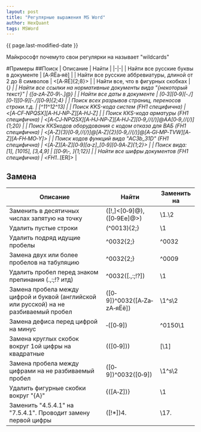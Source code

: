 ```yaml
---
layout: post
title: "Регулярные выражения MS Word"
author: HexQuant
tags: MSWord
---
```

{{ page.last-modified-date }}

Майкрософт почему­то свои регулярки на называет "wildcards"

#Примеры
##Поиск
| Описание | Найти |
|-|-|
| Найти все русские буквы в документе | [А‐ЯЁа‐яё] |
| Найти все русские аббревиатуры, длиной от 2 до 8 символов | <[А‐ЯЁ]{2;8}> |
| Найти все, что в фигурных скобках | \{*\} |
| Найти все ссылки на нормативные документы вида "{некоторый текст}" | \{[a‐zA‐Z0‐9\‐.]@\} |
| Найти все даты в документе | [0‐3][0‐9][‐./][0‐1][0‐9][‐./][0‐9]{2;4} |
| Поиск всех разрывов страниц, переносов строки.т.д. | [^11^12^13] |
| Поиск KKS­-кода систем (FH1 специфична) | <[A‐CF‐NPQSX][A‐HJ‐NP‐Z][A‐HJ‐Z] |
| Поиск ККS-кода арматуры (FH1 специфична) | <[A‐CJ‐NPQSX][A‐HJ‐NP‐Z][A‐HJ‐Z][0‐9,//(/)]@AA[0‐9,//(/)]{1;20} |
| Поиск ККS­кодов оборудования с кодом отказа для ВАБ (FH1 специфична) | <[A‐Z]{3}[0‐9,//(/)]@[A‐Z]{2}[0‐9,//(/)]@[A‐GI‐MP‐TVW][A‐Z][A‐FH‐MO‐Y]> |
| Поиск кодов функций вида ­"AC3b_31D" (FH1 специфична) | <[A‐Z][A‐Z][0‐9][a‐z]_[0‐9][0‐9A‐Z]{1;2}> |
| Поиск вида: [1], [10­15], [3,4,9] | \[[0‐9\‐, ]{1;12}\] |
| Найти все шифры документов (FH1 специфична) | <FH1.*.[ER]> |
## Замена
| Описание | Найти | Заменить на |
|-|-|-|
| Заменить в десятичных числах запятую на точку | ([!,]<[0‐9]@),([0‐9Ee]@>) | \1.\2 |
| Удалить пустые строки | (^0013){2;} | \1 |
| Удалить подряд идущие пробелы | ^0032{2;} | ^0032 |
| Замена двух или более пробелов на табуляцию | ^0032{2;} | ^0009 |
| Удалить пробел перед знаком препинания (.,:;!? итд) | ^0032([.,:;\!\?]) | \1 |
| Замена пробела между цифрой и буквой (английской или русской) на не разбиваемый пробел | ([0‐9])^0032([A‐Za‐zА‐яЁё]) | \1^s\2 |
| Замена дефиса перед цифрой на минус | ‐([0‐9]) | ^0150\1 |
| Замена круглых скобок вокруг 1­ой цифры на квадратные | \(([0‐9])\) | [\1] |
| Замена пробела между цифрами на не разбиваемый пробел | ([0‐9])^0032([0‐9]) | \1^s\2 |
| Удалить фигурные скобки вокруг "{A}" | \{([A‐Z])\} | \1 |
| Заменить "4.5.4.1" на "7.5.4.1". Проводит замену первой цифры | ([!*])4. | \17. |
